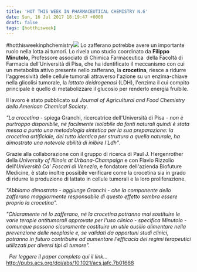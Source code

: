 ```yaml
---
title: 'HOT THIS WEEK IN PHARMACEUTICAL CHEMISTRY N.6'
date: Sun, 16 Jul 2017 18:19:47 +0000
draft: false
tags: [hotthisweek]
---
```


#hotthisweekinphchemistry[![](/img/hot-this-week-in-pharmaceutical-chemistry-n-6.md/img_2510.jpg)](https://silviavernotico.files.wordpress.com/2017/07/img_2510.jpg) Lo zafferano potrebbe avere un importante ruolo nella lotta ai tumori. Lo rivela uno studio coordinato da **Filippo Minutolo,** Professore associato di Chimica Farmaceutica  della Facoltà di Farmacia dell’Università di Pisa, che ha identificato il meccanismo con cui un metabolita attivo presente nello zafferano, la **crocetina**, riesce a ridurre l'aggressività delle cellule tumorali attraverso l'azione su un enzima-chiave nella glicolisi tumorale, la _lattato deidrogenasi_ (LDH), l'enzima il cui compito principale è quello di metabolizzare il glucosio per renderlo energia fruibile.

Il lavoro è stato pubblicato sul _Journal of Agricultural and Food Chemistry della American Chemical Society_.

_"La crocetina_ \- spiega Granchi, ricercatrice dell'Università di Pisa - _non è purtroppo disponibile, né facilmente isolabile da fonti naturali quindi è stata messa a punto una metodologia sintetica per la sua preparazione: la crocetina artificiale, del tutto identica per struttura a quella naturale, ha dimostrato una notevole abilità di inibire l'Ldh"_.

Grazie alla collaborazione con il gruppo di ricerca di Paul J. Hergenrother della _University of Illinois at Urbana-Champaign_ e con Flavio Rizzolio dell'_Università Ca' Foscari di Venezia_, e fondatore dell'azienda Biofuture Medicine, è stato inoltre possibile verificare come la crocetina sia in grado di ridurre la produzione di lattato in cellule tumorali e la loro proliferazione.

_"Abbiamo dimostrato - aggiunge Granchi - che la componente dello zafferano maggiormente responsabile di questo effetto sembra essere proprio la crocetina"._

_"Chiaramente né lo zafferano, né la crocetina potranno mai sostituire le varie terapie antitumorali approvate per l'uso clinico - specifica Minutolo - comunque possono sicuramente costituire un utile ausilio alimentare nella prevenzione delle neoplasie e, se validati da opportuni studi clinici, potranno in futuro contribuire ad aumentare l'efficacia dei regimi terapeutici utilizzati per diversi tipi di tumore"._

  _Per leggere il paper completo qui il link…_ http://pubs.acs.org/doi/abs/10.1021/acs.jafc.7b01668